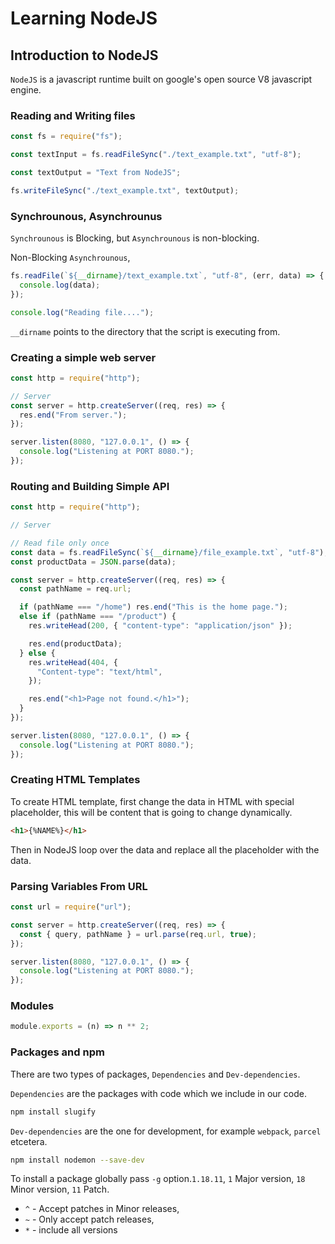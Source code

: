 # Learning NodeJS

## Introduction to NodeJS

`NodeJS` is a javascript runtime built on google's open source V8 javascript engine.

### Reading and Writing files

```javascript
const fs = require("fs");

const textInput = fs.readFileSync("./text_example.txt", "utf-8");

const textOutput = "Text from NodeJS";

fs.writeFileSync("./text_example.txt", textOutput);
```

### Synchrounous, Asynchrounus

`Synchrounous` is Blocking, but `Asynchrounous` is non-blocking.

Non-Blocking `Asynchrounous`,

```javascript
fs.readFile(`${__dirname}/text_example.txt`, "utf-8", (err, data) => {
  console.log(data);
});

console.log("Reading file....");
```

`__dirname` points to the directory that the script is executing from.

### Creating a simple web server

```javascript
const http = require("http");

// Server
const server = http.createServer((req, res) => {
  res.end("From server.");
});

server.listen(8080, "127.0.0.1", () => {
  console.log("Listening at PORT 8080.");
});
```

### Routing and Building Simple API

```javascript
const http = require("http");

// Server

// Read file only once
const data = fs.readFileSync(`${__dirname}/file_example.txt`, "utf-8");
const productData = JSON.parse(data);

const server = http.createServer((req, res) => {
  const pathName = req.url;

  if (pathName === "/home") res.end("This is the home page.");
  else if (pathName === "/product") {
    res.writeHead(200, { "content-type": "application/json" });

    res.end(productData);
  } else {
    res.writeHead(404, {
      "Content-type": "text/html",
    });

    res.end("<h1>Page not found.</h1>");
  }
});

server.listen(8080, "127.0.0.1", () => {
  console.log("Listening at PORT 8080.");
});
```

### Creating HTML Templates

To create HTML template, first change the data in HTML with special placeholder, this will be content that is going to change dynamically.

```html
<h1>{%NAME%}</h1>
```

Then in NodeJS loop over the data and replace all the placeholder with the data.

### Parsing Variables From URL

```javascript
const url = require("url");

const server = http.createServer((req, res) => {
  const { query, pathName } = url.parse(req.url, true);
});

server.listen(8080, "127.0.0.1", () => {
  console.log("Listening at PORT 8080.");
});
```

### Modules

```javascript
module.exports = (n) => n ** 2;
```

### Packages and npm

There are two types of packages, `Dependencies` and `Dev-dependencies`.

`Dependencies` are the packages with code which we include in our code.

```bash
npm install slugify
```

`Dev-dependencies` are the one for development, for example `webpack`, `parcel` etcetera.

```bash
npm install nodemon --save-dev
```

To install a package globally pass `-g` option.`1.18.11`, `1` Major version, `18` Minor version, `11` Patch.

- `^` - Accept patches in Minor releases,
- `~` - Only accept patch releases,
- `*` - include all versions
